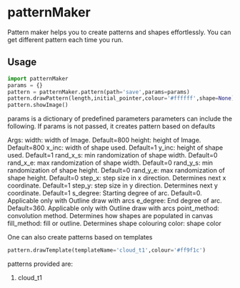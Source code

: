 # patternMaker

Pattern maker helps you to create patterns and shapes effortlessly. You can get different pattern each time you run.

## Usage

```python
import patternMaker
params = {}
pattern = patternMaker.pattern(path='save',params=params)
pattern.drawPattern(length,initial_pointer,colour='#ffffff',shape=None)
pattern.showImage()
```
params is a dictionary of predefined parameters
parameters can include the following. If params is not passed, it creates pattern based on defaults

Args:
    width: width of Image. Default=800
    height: height of Image. Default=800
    x_inc:  width of shape used. Default=1
    y_inc: height of shape used. Default=1
    rand_x_s: min randomization of shape width. Default=0
    rand_x_e: max randomization of shape width. Default=0
    rand_y_s: min randomization of shape height. Default=0
    rand_y_e: max randomization of shape height. Default=0
    step_x: step size in x direction. Determines next x coordinate. Default=1
    step_y: step size in y direction. Determines next y coordinate. Default=1
    s_degree: Starting degree of arc. Default=0. Applicable only with Outline draw with arcs
    e_degree: End degree of arc. Default=360. Applicable only with Outline draw with arcs
    point_method: convolution method. Determines how shapes are populated in canvas
    fill_method: fill or outline. Determines shape colouring
    color: shape color

One can also create patterns based on templates

```python
pattern.drawTemplate(templateName='cloud_t1',colour='#ff9f1c')
```

patterns provided are:
1. cloud_t1
